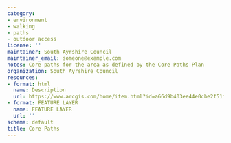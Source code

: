 ```yaml
---
category:
- environment
- walking
- paths
- outdoor access
license: ''
maintainer: South Ayrshire Council
maintainer_email: someone@example.com
notes: Core paths for the area as defined by the Core Paths Plan
organization: South Ayrshire Council
resources:
- format: html
  name: Description
  url: https://www.arcgis.com/home/item.html?id=a66d9b403ee44e0cbe2f51f019c380d3
- format: FEATURE LAYER
  name: FEATURE LAYER
  url: ''
schema: default
title: Core Paths
---
```

